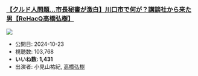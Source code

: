 ### [【クルド人問題…市長秘書が激白】川口市で何が？講談社から来た男【ReHacQ高橋弘樹】](https://www.youtube.com/watch?v=ha1-6O9uJK8)
[![](https://img.youtube.com/vi/ha1-6O9uJK8/sddefault.jpg)](https://www.youtube.com/watch?v=ha1-6O9uJK8)
-   公開日: 2024-10-23
-   視聴数: 103,768
-   **いいね数: 1,431**
-   出演者: 小見山祐紀, [高橋弘樹](/rehacq_fan/people/高橋弘樹 "wikilink")
